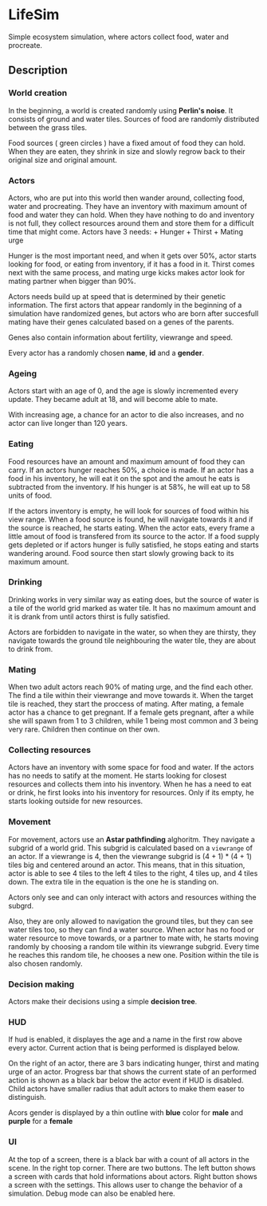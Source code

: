 # LifeSim
Simple ecosystem simulation, where actors collect food, water and procreate.


## Description

### World creation
In the beginning, a world is created randomly using **Perlin's noise**. It consists of ground and water tiles.
Sources of food are randomly distributed between the grass tiles.

Food sources ( green circles ) have a fixed amout of food they can hold.
When they are eaten, they shrink in size and slowly regrow back to their original size and original amount.

### Actors
Actors, who are put into this world then wander around, collecting food, water and procreating. They have an inventory with maximum amount of food and water they can hold.
When they have nothing to do and inventory is not full, they collect resources around them and store them for a difficult time that might come.
Actors have 3 needs:
    + Hunger
    + Thirst
    + Mating urge

Hunger is the most important need, and when it gets over 50%, actor starts looking for food, or eating from inventory, if it has a food in it.
Thirst comes next with the same process, and mating urge kicks makes actor look for mating partner when bigger than 90%.

Actors needs build up at speed that is determined by their genetic information. The first actors that appear randomly in the beginning of a simulation have randomized genes,
but actors who are born after succesfull mating have their genes calculated based on a genes of the parents.

Genes also contain information about fertility, viewrange and speed.

Every actor has a randomly chosen **name**, **id** and a **gender**.

### Ageing
Actors start with an age of 0, and the age is slowly incremented every update.
They became adult at 18, and will become able to mate.

With increasing age, a chance for an actor to die also increases, and no actor can live longer than 120 years.

### Eating
Food resources have an amount and maximum amount of food they can carry. If an actors hunger reaches 50%, a choice is made. If an actor has a food in his inventory, he will eat it on the spot and
the amout he eats is subtracted from the inventory. If his hunger is at 58%, he will eat up to 58 units of food.

If the actors inventory is empty, he will look for sources of food within his view range. When a food source is found, he will navigate towards it and if the source is reached, he starts eating.
When the actor eats, every frame a little amout of food is transfered from its source to the actor.
If a food supply gets depleted or if actors hunger is fully satisfied, he stops eating and starts wandering around.
Food source then start slowly growing back to its maximum amount.

### Drinking
Drinking works in very similar way as eating does, but the source of water is a tile of the world grid marked as water tile. It has no maximum amount and it is drank from until actors thirst
is fully satisfied.

Actors are forbidden to navigate in the water, so when they are thirsty, they navigate towards the ground tile neighbouring the water tile, they are about to drink from.

### Mating
When two adult actors reach 90% of mating urge, and the find each other. The find a tile within their viewrange and move towards it. When the target tile is reached, they start the proccess of mating. After mating, a female actor has a chance to get pregnant. If a female gets pregnant, after a while she will spawn from 1 to 3 children, while 1 being most common and 3 being very rare.
Children then continue on ther own.

### Collecting resources
Actors have an inventory with some space for food and water. If the actors has no needs to satify at the moment. He starts looking for closest resources and collects them into his inventory.
When he has a need to eat or drink, he first looks into his inventory for resources. Only if its empty, he starts looking outside for new resources.

### Movement
For movement, actors use an **Astar pathfinding** alghoritm. They navigate a subgrid of a world grid.
This subgrid is calculated based on a `viewrange` of an actor. If a viewrange is 4, then the viewrange subgrid is (4 + 1) * (4 + 1) tiles big and centered around an actor.
This means, that in this situation, actor is able to see 4 tiles to the left 4 tiles to the right, 4 tiles up, and 4 tiles down. The extra tile in the equation is the one he is standing on.

Actors only see and can only interact with actors and resources withing the subgrd.

Also, they are only allowed to navigation the ground tiles, but they can see water tiles too, so they can find a water source.
When actor has no food or water resource to move towards, or a partner to mate with, he starts moving randomly by choosing a random tile within its viewrange subgrid.
Every time he reaches this random tile, he chooses a new one. Position within the tile is also chosen randomly.

### Decision making
Actors make their decisions using a simple **decision tree**.

### HUD
If hud is enabled, it displayes the age and a name in the first row above every actor.
Current action that is being performed is displayed below.

On the right of an actor, there are 3 bars indicating hunger, thirst and mating urge of an actor.
Progress bar that shows the current state of an performed action is shown as a black bar below the actor event if HUD is disabled.
Child actors have smaller radius that adult actors to make them easer to distinguish.

Acors gender is displayed by a thin outline with **blue** color for **male** and **purple** for a **female**

### UI
At the top of a screen, there is a black bar with a count of all actors in the scene.
In the right top corner. There are two buttons. The left button shows a screen with cards that hold informations about actors.
Right button shows a screen with the settings. This allows user to change the behavior of a simulation. Debug mode can also be enabled here.
